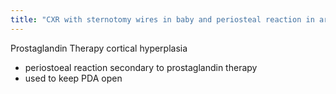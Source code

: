 ```yaml
---
title: "CXR with sternotomy wires in baby and periosteal reaction in arm bones ="
---
```

Prostaglandin Therapy cortical hyperplasia
- periostoeal reaction secondary to prostaglandin therapy 
- used to keep PDA open

